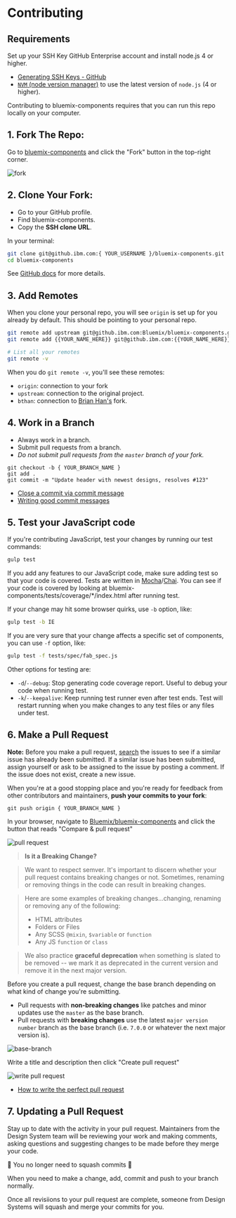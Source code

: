 # Contributing

## Requirements

Set up your SSH Key GitHub Enterprise account and install node.js 4 or higher.
* [Generating SSH Keys - GitHub](https://help.github.com/articles/generating-ssh-keys/)
* [`NVM` (node version manager)](https://github.com/creationix/nvm) to use the latest version of `node.js` (4 or higher).

Contributing to bluemix-components requires that you can run this repo locally on your computer.

## 1. Fork The Repo:

Go to [bluemix-components](https://github.ibm.com/Bluemix/bluemix-components) and click the "Fork" button in the top-right corner.

![fork](https://uploads.github.ibm.com/github-enterprise-assets/0000/0076/0000/9136/2dbf657c-ca8e-11e5-9558-605d0e372cbd.png)

## 2. Clone Your Fork:

* Go to your GitHub profile.
* Find bluemix-components.
* Copy the **SSH clone URL**.

In your terminal:

```sh
git clone git@github.ibm.com:{ YOUR_USERNAME }/bluemix-components.git
cd bluemix-components
```

See [GitHub docs](https://help.github.com/articles/fork-a-repo/) for more details.


## 3. Add Remotes

When you clone your personal repo, you will see `origin` is set up for you already by default. This should be pointing to your personal repo.

```sh
git remote add upstream git@github.ibm.com:Bluemix/bluemix-components.git
git remote add {{YOUR_NAME_HERE}} git@github.ibm.com:{{YOUR_NAME_HERE}}/bluemix-components.git

# List all your remotes
git remote -v
```

When you do `git remote -v`, you'll see these remotes:
* `origin`: connection to your fork
* `upstream`: connection to the original project.
* `bthan`: connection to [Brian Han's](https://github.ibm.com/bthan/bluemix-components) fork.


## 4. Work in a Branch

* Always work in a branch.
* Submit pull requests from a branch.
* *Do not submit pull requests from the `master` branch of your fork.*

```
git checkout -b { YOUR_BRANCH_NAME }
git add .
git commit -m "Update header with newest designs, resolves #123"
```

* [Close a commit via commit message](https://help.github.com/articles/closing-issues-via-commit-messages/)
* [Writing good commit messages](https://github.com/erlang/otp/wiki/Writing-good-commit-messages)

## 5. Test your JavaScript code

If you're contributing JavaScript, test your changes by running our test commands:

```sh
gulp test
```

If you add any features to our JavaScript code, make sure adding test so that your code is covered.
Tests are written in [Mocha](https://mochajs.org)/[Chai](http://chaijs.com).
You can see if your code is covered by looking at bluemix-components/tests/coverage/\*/index.html after running test.

If your change may hit some browser quirks, use `-b` option, like:

```sh
gulp test -b IE
```

If you are very sure that your change affects a specific set of components, you can use `-f` option, like:

```sh
gulp test -f tests/spec/fab_spec.js
```

Other options for testing are:

* `-d`/`--debug`: Stop generating code coverage report. Useful to debug your code when running test.
* `-k`/`--keepalive`: Keep running test runner even after test ends. Test will restart running when you make changes to any test files or any files under test.

## 6. Make a Pull Request

**Note:** Before you make a pull request, [search](https://github.ibm.com/Bluemix/bluemix-components/issues) the issues to see if a similar issue has already been submitted. If a similar issue has been submitted, assign yourself or ask to be assigned to the issue by posting a comment. If the issue does not exist, create a new issue.  

When you're at a good stopping place and you're ready for feedback from other contributors and maintainers, **push your commits to your fork**:

```
git push origin { YOUR_BRANCH_NAME }
```

In your browser, navigate to [Bluemix/bluemix-components](https://github.ibm.com/Bluemix/bluemix-components) and click the button that reads "Compare & pull request"

![pull request](https://uploads.github.ibm.com/github-enterprise-assets/0000/0076/0000/9135/2dadf224-ca8e-11e5-8eba-bdbe6d698b08.png)

> **Is it a Breaking Change?**

> We want to respect semver.
It's important to discern whether your pull request contains breaking changes or not.
Sometimes, renaming or removing things in the code can result in breaking changes.

> Here are some examples of breaking changes...changing, renaming or removing any of the following:
> * HTML attributes
> * Folders or Files
> * Any SCSS `@mixin`, `$variable` or `function`
> * Any JS `function` or `class`

> We also practice **graceful deprecation** when something is slated to be removed -- we mark it as deprecated in the current version and remove it in the next major version.

Before you create a pull request, change the base branch depending on what kind of change you're submitting.

* Pull requests with **non-breaking changes** like patches and minor updates use the `master` as the base branch.
* Pull requests with **breaking changes** use the latest `major version number` branch as the base branch (i.e. `7.0.0` or whatever the next major version is).

![base-branch](https://media.github.ibm.com/user/76/files/897f441c-16ca-11e6-9704-eb6f8ac4452a)

Write a title and description then click "Create pull request"

![write pull request](https://uploads.github.ibm.com/github-enterprise-assets/0000/0076/0000/9126/099cd824-ca88-11e5-89d7-94458a4d9ae3.png)
* [How to write the perfect pull request](https://github.com/blog/1943-how-to-write-the-perfect-pull-request)


## 7. Updating a Pull Request

Stay up to date with the activity in your pull request. Maintainers from the Design System team will be reviewing your work and making comments, asking questions and suggesting changes to be made before they merge your code.

:tada: You no longer need to squash commits :tada:

When you need to make a change, add, commit and push to your branch normally.

Once all revisiions to your pull request are complete, someone from Design Systems will squash and merge your commits for you.

